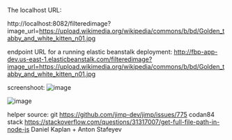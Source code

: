 The localhost URL: 

http://localhost:8082/filteredimage?image_url=https://upload.wikimedia.org/wikipedia/commons/b/bd/Golden_tabby_and_white_kitten_n01.jpg

endpoint URL for a running elastic beanstalk deployment:
http://fbp-app-dev.us-east-1.elasticbeanstalk.com/filteredimage?image_url=https://upload.wikimedia.org/wikipedia/commons/b/bd/Golden_tabby_and_white_kitten_n01.jpg


screenshoot:
![image](https://github.com/user-attachments/assets/cd62b7cb-4ae7-45b2-9cd2-8acc788e45e0)

![image](https://github.com/user-attachments/assets/44103edd-d5e1-4c4e-9e1a-c55bd6ebcca2)


helper source: 
git 
https://github.com/jimp-dev/jimp/issues/775 codan84
stack 
https://stackoverflow.com/questions/31317007/get-full-file-path-in-node-js
Daniel Kaplan + Anton Stafeyev


